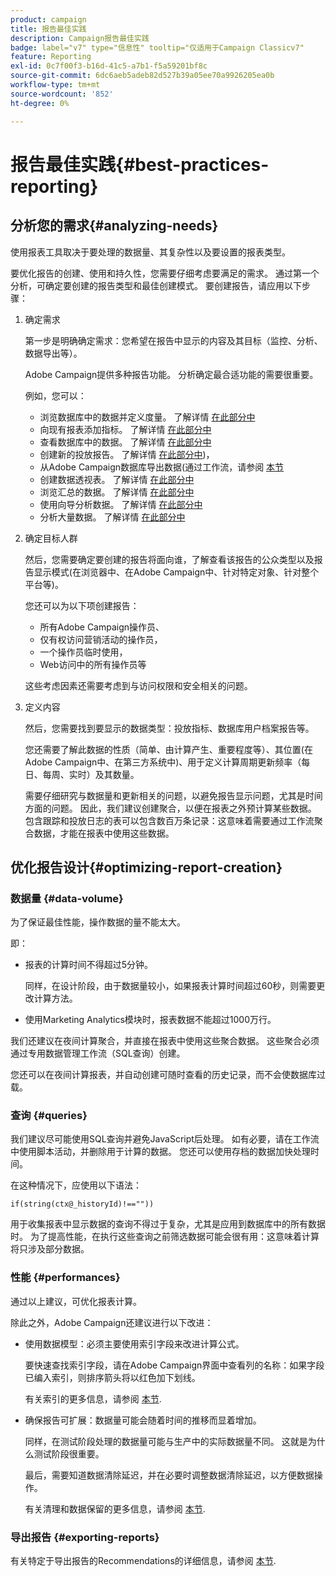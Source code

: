 ```yaml
---
product: campaign
title: 报告最佳实践
description: Campaign报告最佳实践
badge: label="v7" type="信息性" tooltip="仅适用于Campaign Classicv7"
feature: Reporting
exl-id: 0c7f00f3-b16d-41c5-a7b1-f5a59201bf8c
source-git-commit: 6dc6aeb5adeb82d527b39a05ee70a9926205ea0b
workflow-type: tm+mt
source-wordcount: '852'
ht-degree: 0%

---
```


# 报告最佳实践{#best-practices-reporting}



## 分析您的需求{#analyzing-needs}

使用报表工具取决于要处理的数据量、其复杂性以及要设置的报表类型。

要优化报告的创建、使用和持久性，您需要仔细考虑要满足的需求。 通过第一个分析，可确定要创建的报告类型和最佳创建模式。 要创建报告，请应用以下步骤：

1. 确定需求

   第一步是明确确定需求：您希望在报告中显示的内容及其目标（监控、分析、数据导出等）。

   Adobe Campaign提供多种报告功能。 分析确定最合适功能的需要很重要。

   例如，您可以：

   * 浏览数据库中的数据并定义度量。 了解详情 [在此部分中](../../reporting/using/ac-cubes.md)
   * 向现有报表添加指标。 了解详情 [在此部分中](../../reporting/using/about-reports-creation-in-campaign.md)
   * 查看数据库中的数据。 了解详情 [在此部分中](../../reporting/using/about-descriptive-analysis.md)
   * 创建新的投放报告。 了解详情 [在此部分中](../../reporting/using/about-reports-creation-in-campaign.md))，
   * 从Adobe Campaign数据库导出数据(通过工作流，请参阅 [本节](../../workflow/using/about-workflows.md)
   * 创建数据透视表。 了解详情 [在此部分中](../../reporting/using/creating-a-table.md#creating-a-breakdown-or-pivot-table)
   * 浏览汇总的数据。 了解详情 [在此部分中](../../reporting/using/ac-cubes.md)
   * 使用向导分析数据。 了解详情 [在此部分中](../../reporting/using/about-descriptive-analysis.md)
   * 分析大量数据。 了解详情 [在此部分中](../../reporting/using/about-reports-creation-in-campaign.md)

1. 确定目标人群

   然后，您需要确定要创建的报告将面向谁，了解查看该报告的公众类型以及报告显示模式(在浏览器中、在Adobe Campaign中、针对特定对象、针对整个平台等)。

   您还可以为以下项创建报告：

   * 所有Adobe Campaign操作员、
   * 仅有权访问营销活动的操作员，
   * 一个操作员临时使用，
   * Web访问中的所有操作员等

   这些考虑因素还需要考虑到与访问权限和安全相关的问题。

1. 定义内容

   然后，您需要找到要显示的数据类型：投放指标、数据库用户档案报告等。

   您还需要了解此数据的性质（简单、由计算产生、重要程度等）、其位置(在Adobe Campaign中、在第三方系统中)、用于定义计算周期更新频率（每日、每周、实时）及其数量。

   需要仔细研究与数据量和更新相关的问题，以避免报告显示问题，尤其是时间方面的问题。 因此，我们建议创建聚合，以便在报表之外预计算某些数据。 包含跟踪和投放日志的表可以包含数百万条记录：这意味着需要通过工作流聚合数据，才能在报表中使用这些数据。

## 优化报告设计{#optimizing-report-creation}

### 数据量 {#data-volume}

为了保证最佳性能，操作数据的量不能太大。

即：

* 报表的计算时间不得超过5分钟。

   同样，在设计阶段，由于数据量较小，如果报表计算时间超过60秒，则需要更改计算方法。

* 使用Marketing Analytics模块时，报表数据不能超过1000万行。

我们还建议在夜间计算聚合，并直接在报表中使用这些聚合数据。 这些聚合必须通过专用数据管理工作流（SQL查询）创建。

您还可以在夜间计算报表，并自动创建可随时查看的历史记录，而不会使数据库过载。

### 查询 {#queries}

我们建议尽可能使用SQL查询并避免JavaScript后处理。 如有必要，请在工作流中使用脚本活动，并删除用于计算的数据。 您还可以使用存档的数据加快处理时间。

在这种情况下，应使用以下语法：

```
if(string(ctx@_historyId)!==""))
```

用于收集报表中显示数据的查询不得过于复杂，尤其是应用到数据库中的所有数据时。 为了提高性能，在执行这些查询之前筛选数据可能会很有用：这意味着计算将只涉及部分数据。

### 性能 {#performances}

通过以上建议，可优化报表计算。

除此之外，Adobe Campaign还建议进行以下改进：

* 使用数据模型：必须主要使用索引字段来改进计算公式。

   要快速查找索引字段，请在Adobe Campaign界面中查看列的名称：如果字段已编入索引，则排序箭头将以红色加下划线。

   有关索引的更多信息，请参阅 [本节](../../configuration/using/data-model-best-practices.md#indexes).

* 确保报告可扩展：数据量可能会随着时间的推移而显着增加。

   同样，在测试阶段处理的数据量可能与生产中的实际数据量不同。 这就是为什么测试阶段很重要。

   最后，需要知道数据清除延迟，并在必要时调整数据清除延迟，以方便数据操作。

   有关清理和数据保留的更多信息，请参阅 [本节](../../configuration/using/data-model-best-practices.md#data-retention).

### 导出报告 {#exporting-reports}

有关特定于导出报告的Recommendations的详细信息，请参阅 [本节](../../reporting/using/actions-on-reports.md#exporting-a-report).
